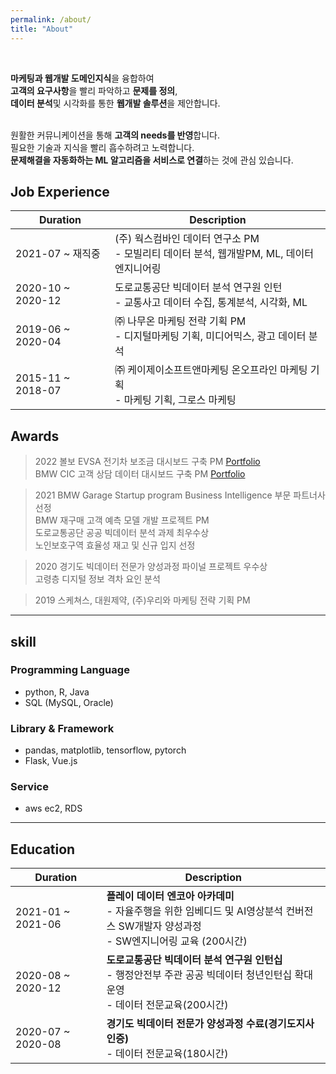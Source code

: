 ```yaml
---
permalink: /about/
title: "About"
---
```

<br>


**마케팅과 웹개발 도메인지식**을 융합하여 <br>
**고객의 요구사항**을 빨리 파악하고 **문제를 정의**, <br>
**데이터 분석**및 시각화를 통한 **웹개발 솔루션**을 제안합니다. <br><br>

원활한 커뮤니케이션을 통해 **고객의 needs를 반영**합니다. <br>
필요한 기술과 지식을 빨리 흡수하려고 노력합니다.<br>
**문제해결을 자동화하는 ML 알고리즘을 서비스로 연결**하는 것에 관심 있습니다.
<br>

## Job Experience

| Duration                                    | Description                                          |
| ------------------------------------------- | ----------------------------------------------------- |
| 2021-07 ~ 재직중 | (주) 웍스컴바인 데이터 연구소 PM <br> - 모빌리티 데이터 분석, 웹개발PM, ML, 데이터 엔지니어링  |
| 2020-10 ~ 2020-12 | 도로교통공단 빅데이터 분석 연구원 인턴 <br> - 교통사고 데이터 수집, 통계분석, 시각화, ML |
| 2019-06 ~ 2020-04 | ㈜ 나무온 마케팅 전략 기획 PM <br> - 디지털마케팅 기획, 미디어믹스, 광고 데이터 분석| 
| 2015-11 ~ 2018-07 | ㈜ 케이제이소프트앤마케팅 온오프라인 마케팅 기획 <br> - 마케팅 기획, 그로스 마케팅  | 


## Awards


> 2022 볼보 EVSA 전기차 보조금 대시보드 구축 PM [Portfolio](https://areum120.github.io/portfolio/Volvo%20Evsa%20dashboard/)
<br> BMW CIC 고객 상담 데이터 대시보드 구축 PM [Portfolio](https://areum120.github.io/portfolio/BMW%20Startup%20Garage/)

> 2021 BMW Garage Startup program Business Intelligence 부문 파트너사 선정
<br> BMW 재구매 고객 예측 모델 개발 프로젝트 PM
<br> 도로교통공단 공공 빅데이터 분석 과제 최우수상 
<br> 노인보호구역 효율성 재고 및 신규 입지 선정


> 2020 경기도 빅데이터 전문가 양성과정 파이널 프로젝트 우수상
<br> 고령층 디지털 정보 격차 요인 분석

> 2019 스케쳐스, 대원제약, (주)우리와 마케팅 전략 기획 PM 

---

## skill

### Programming Language
- python, R, Java
- SQL (MySQL, Oracle)
### Library & Framework
- pandas, matplotlib, tensorflow, pytorch
- Flask, Vue.js
### Service
- aws ec2, RDS

---

## Education

| Duration                                    | Description                                          |
| ------------------------------------------- | ----------------------------------------------------- |
| 2021-01 ~ 2021-06  | **플레이 데이터 엔코아 아카데미** <br> - 자율주행을 위한 임베디드 및 AI영상분석 컨버전스 SW개발자 양성과정 <br> - SW엔지니어링 교육 (200시간) | 
| 2020-08 ~ 2020-12  | **도로교통공단 빅데이터 분석 연구원 인턴십** <br> - 행정안전부 주관 공공 빅데이터 청년인턴십 확대운영<br> - 데이터 전문교육(200시간)  |
| 2020-07 ~ 2020-08  | **경기도 빅데이터 전문가 양성과정 수료(경기도지사 인증)** <br> - 데이터 전문교육(180시간) |
